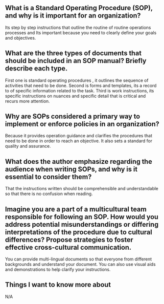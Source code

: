## What is a Standard Operating Procedure (SOP), and why is it important for an organization?
Its step by step instructions that outline the routine of routine operations processes and Its important  because you need to clearly define your goals and objectives.
## What are the three types of documents that should be included in an SOP manual? Briefly describe each type.
First one is standard operating procedures , it outlines the sequence of activities that need to be done. Second is forms and templates, its a record to of specific information related to the task. Third is work instructions, its specific instructions on nuances and specific detail that is critical and recurs more attention. 
## Why are SOPs considered a primary way to implement or enforce policies in an organization?
Because it provides operation guidance and clarifies the procedures that need to be done in order to reach an objective. It also sets a standard for quality and assurance.
## What does the author emphasize regarding the audience when writing SOPs, and why is it essential to consider them?
That the instructions written should be comprehensible and understandable so that there is no confusion when reading.
## Imagine you are a part of a multicultural team responsible for following an SOP. How would you address potential misunderstandings or differing interpretations of the procedure due to cultural differences? Propose strategies to foster effective cross-cultural communication.
You can provide multi-lingual documents so that everyone from different backgrounds and understand your document. You can also use visual aids and demonstrations to help clarify your instructions.
## Things I want to know more about
N/A
